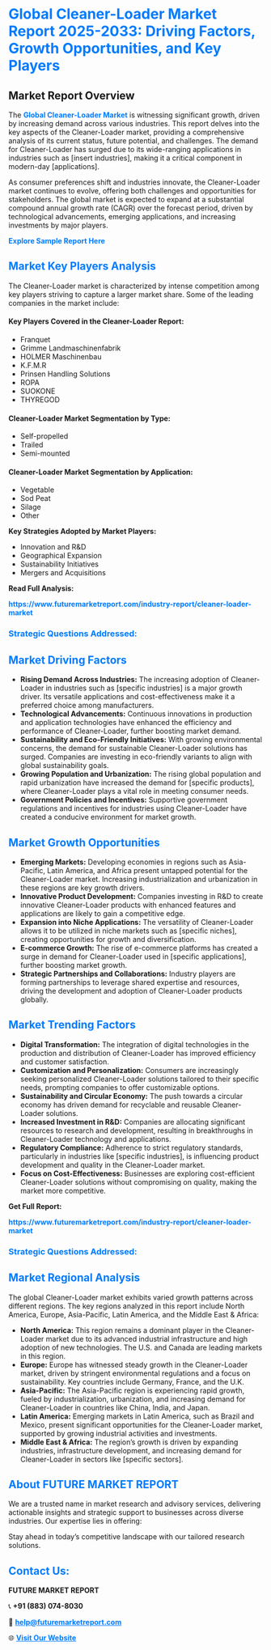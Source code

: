 <h1 style="color: #007BFF;">Global Cleaner-Loader Market Report 2025-2033: Driving Factors, Growth Opportunities, and Key Players</h1>

<section id="overview">
<h2>Market Report Overview</h2>
<p>The <a href="https://www.futuremarketreport.com/industry-report/cleaner-loader-market" style="color: #007BFF; text-decoration: none;"><strong>Global Cleaner-Loader Market</strong></a> is witnessing significant growth, driven by increasing demand across various industries. This report delves into the key aspects of the Cleaner-Loader market, providing a comprehensive analysis of its current status, future potential, and challenges. The demand for Cleaner-Loader has surged due to its wide-ranging applications in industries such as [insert industries], making it a critical component in modern-day [applications].</p>
<p>As consumer preferences shift and industries innovate, the Cleaner-Loader market continues to evolve, offering both challenges and opportunities for stakeholders. The global market is expected to expand at a substantial compound annual growth rate (CAGR) over the forecast period, driven by technological advancements, emerging applications, and increasing investments by major players.</p>
</section>

<section id="overview">
<p><a href="https://www.futuremarketreport.com/request-sample/reportId=48647" style="color: #007BFF; text-decoration: none;"><strong>Explore Sample Report Here</strong></a></p>
</section>

<section id="key-players">
<h2 style="color: #007BFF;">Market Key Players Analysis</h2>
<p>The Cleaner-Loader market is characterized by intense competition among key players striving to capture a larger market share. Some of the leading companies in the market include:</p>
<h4>Key Players Covered in the Cleaner-Loader Report:</h4>
<ul><li>Franquet</li><li>Grimme Landmaschinenfabrik</li><li>HOLMER Maschinenbau</li><li>K.F.M.R</li><li>Prinsen Handling Solutions</li><li>ROPA</li><li>SUOKONE</li><li>THYREGOD</li></ul>
<h4>Cleaner-Loader Market Segmentation by Type:</h4>
<ul><li>Self-propelled</li><li>Trailed</li><li>Semi-mounted</li></ul>

<h4>Cleaner-Loader Market Segmentation by Application:</h4>
<ul><li>Vegetable</li><li>Sod Peat</li><li>Silage</li><li>Other</li></ul>
<p><strong>Key Strategies Adopted by Market Players:</strong></p>
<ul>
<li>Innovation and R&D</li>
<li>Geographical Expansion</li>
<li>Sustainability Initiatives</li>
<li>Mergers and Acquisitions</li>
</ul>
</section>

<section>
<p><strong>Read Full Analysis: </strong></p><a href="https://www.futuremarketreport.com/industry-report/cleaner-loader-market" style="color: #007BFF; text-decoration: none;"><strong>https://www.futuremarketreport.com/industry-report/cleaner-loader-market</strong></a>
<h3 style="color: #007BFF;">Strategic Questions Addressed:</h3>
</section>

<section id="driving-factors">
<h2 style="color: #007BFF;">Market Driving Factors</h2>
<ul>
<li><strong>Rising Demand Across Industries:</strong> The increasing adoption of Cleaner-Loader in industries such as [specific industries] is a major growth driver. Its versatile applications and cost-effectiveness make it a preferred choice among manufacturers.</li>
<li><strong>Technological Advancements:</strong> Continuous innovations in production and application technologies have enhanced the efficiency and performance of Cleaner-Loader, further boosting market demand.</li>
<li><strong>Sustainability and Eco-Friendly Initiatives:</strong> With growing environmental concerns, the demand for sustainable Cleaner-Loader solutions has surged. Companies are investing in eco-friendly variants to align with global sustainability goals.</li>
<li><strong>Growing Population and Urbanization:</strong> The rising global population and rapid urbanization have increased the demand for [specific products], where Cleaner-Loader plays a vital role in meeting consumer needs.</li>
<li><strong>Government Policies and Incentives:</strong> Supportive government regulations and incentives for industries using Cleaner-Loader have created a conducive environment for market growth.</li>
</ul>
</section>

<section id="growth-opportunities">
<h2 style="color: #007BFF;">Market Growth Opportunities</h2>
<ul>
<li><strong>Emerging Markets:</strong> Developing economies in regions such as Asia-Pacific, Latin America, and Africa present untapped potential for the Cleaner-Loader market. Increasing industrialization and urbanization in these regions are key growth drivers.</li>
<li><strong>Innovative Product Development:</strong> Companies investing in R&D to create innovative Cleaner-Loader products with enhanced features and applications are likely to gain a competitive edge.</li>
<li><strong>Expansion into Niche Applications:</strong> The versatility of Cleaner-Loader allows it to be utilized in niche markets such as [specific niches], creating opportunities for growth and diversification.</li>
<li><strong>E-commerce Growth:</strong> The rise of e-commerce platforms has created a surge in demand for Cleaner-Loader used in [specific applications], further boosting market growth.</li>
<li><strong>Strategic Partnerships and Collaborations:</strong> Industry players are forming partnerships to leverage shared expertise and resources, driving the development and adoption of Cleaner-Loader products globally.</li>
</ul>
</section>

<section id="trending-factors">
<h2 style="color: #007BFF;">Market Trending Factors</h2>
<ul>
<li><strong>Digital Transformation:</strong> The integration of digital technologies in the production and distribution of Cleaner-Loader has improved efficiency and customer satisfaction.</li>
<li><strong>Customization and Personalization:</strong> Consumers are increasingly seeking personalized Cleaner-Loader solutions tailored to their specific needs, prompting companies to offer customizable options.</li>
<li><strong>Sustainability and Circular Economy:</strong> The push towards a circular economy has driven demand for recyclable and reusable Cleaner-Loader solutions.</li>
<li><strong>Increased Investment in R&D:</strong> Companies are allocating significant resources to research and development, resulting in breakthroughs in Cleaner-Loader technology and applications.</li>
<li><strong>Regulatory Compliance:</strong> Adherence to strict regulatory standards, particularly in industries like [specific industries], is influencing product development and quality in the Cleaner-Loader market.</li>
<li><strong>Focus on Cost-Effectiveness:</strong> Businesses are exploring cost-efficient Cleaner-Loader solutions without compromising on quality, making the market more competitive.</li>
</ul>
</section>

<section>
<p><strong>Get Full Report: </strong></p><a href="https://www.futuremarketreport.com/industry-report/cleaner-loader-market" style="color: #007BFF; text-decoration: none;"><strong>https://www.futuremarketreport.com/industry-report/cleaner-loader-market</strong></a>
<h3 style="color: #007BFF;">Strategic Questions Addressed:</h3>
</section>


<section id="regional-analysis">
<h2 style="color: #007BFF;">Market Regional Analysis</h2>
<p>The global Cleaner-Loader market exhibits varied growth patterns across different regions. The key regions analyzed in this report include North America, Europe, Asia-Pacific, Latin America, and the Middle East & Africa:</p>
<ul>
<li><strong>North America:</strong> This region remains a dominant player in the Cleaner-Loader market due to its advanced industrial infrastructure and high adoption of new technologies. The U.S. and Canada are leading markets in this region.</li>
<li><strong>Europe:</strong> Europe has witnessed steady growth in the Cleaner-Loader market, driven by stringent environmental regulations and a focus on sustainability. Key countries include Germany, France, and the U.K.</li>
<li><strong>Asia-Pacific:</strong> The Asia-Pacific region is experiencing rapid growth, fueled by industrialization, urbanization, and increasing demand for Cleaner-Loader in countries like China, India, and Japan.</li>
<li><strong>Latin America:</strong> Emerging markets in Latin America, such as Brazil and Mexico, present significant opportunities for the Cleaner-Loader market, supported by growing industrial activities and investments.</li>
<li><strong>Middle East & Africa:</strong> The region’s growth is driven by expanding industries, infrastructure development, and increasing demand for Cleaner-Loader in sectors like [specific sectors].</li>
</ul>
</section>

<footer>
<h2 style="color: #007BFF;">About FUTURE MARKET REPORT</h2>
<p>We are a trusted name in market research and advisory services, delivering actionable insights and strategic support to businesses across diverse industries. Our expertise lies in offering:</p>

<p>Stay ahead in today’s competitive landscape with our tailored research solutions.</p>

<h2 style="color: #007BFF;">Contact Us:</h2>
<p><strong>FUTURE MARKET REPORT</strong></p>
<p>📞 <strong>+91 (883) 074-8030</strong></p>
<p>📧 <strong><a href="mailto:help@futuremarketreport.com" style="color: #007BFF;">help@futuremarketreport.com</a></strong></p>
<p>🌐 <strong><a href="https://www.futuremarketreport.com/" style="color: #007BFF;">Visit Our Website</a></strong></p>
</footer>
